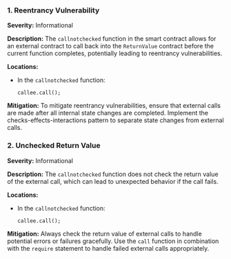 ### 1. **Reentrancy Vulnerability**

**Severity:**
Informational

**Description:**
The `callnotchecked` function in the smart contract allows for an external contract to call back into the `ReturnValue` contract before the current function completes, potentially leading to reentrancy vulnerabilities.

**Locations:**

- In the `callnotchecked` function:
  ```solidity
  callee.call();
  ```

**Mitigation:**
To mitigate reentrancy vulnerabilities, ensure that external calls are made after all internal state changes are completed. Implement the checks-effects-interactions pattern to separate state changes from external calls.

### 2. **Unchecked Return Value**

**Severity:**
Informational

**Description:**
The `callnotchecked` function does not check the return value of the external call, which can lead to unexpected behavior if the call fails.

**Locations:**

- In the `callnotchecked` function:
  ```solidity
  callee.call();
  ```

**Mitigation:**
Always check the return value of external calls to handle potential errors or failures gracefully. Use the `call` function in combination with the `require` statement to handle failed external calls appropriately.